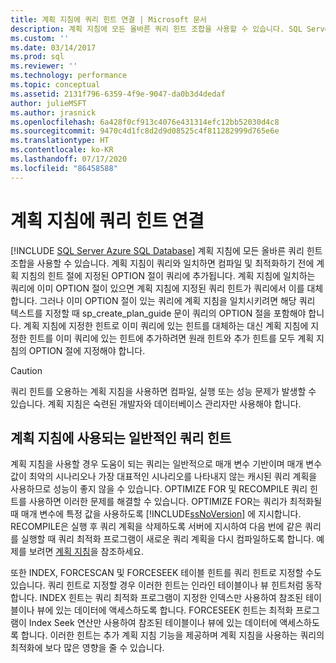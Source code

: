 ```yaml
---
title: 계획 지침에 쿼리 힌트 연결 | Microsoft 문서
description: 계획 지침에 모든 올바른 쿼리 힌트 조합을 사용할 수 있습니다. SQL Server의 계획 지침에 힌트를 연결하는 방법을 알아봅니다.
ms.custom: ''
ms.date: 03/14/2017
ms.prod: sql
ms.reviewer: ''
ms.technology: performance
ms.topic: conceptual
ms.assetid: 2131f796-6359-4f9e-9047-da0b3d4dedaf
author: julieMSFT
ms.author: jrasnick
ms.openlocfilehash: 6a428f0cf913c4076e431314efc12bb52030d4c8
ms.sourcegitcommit: 9470c4d1fc8d2d9d08525c4f811282999d765e6e
ms.translationtype: HT
ms.contentlocale: ko-KR
ms.lasthandoff: 07/17/2020
ms.locfileid: "86458588"
---
```

# <a name="attach-query-hints-to-a-plan-guide"></a>계획 지침에 쿼리 힌트 연결
[!INCLUDE [SQL Server Azure SQL Database](../../includes/applies-to-version/sql-asdb.md)]
  계획 지침에 모든 올바른 쿼리 힌트 조합을 사용할 수 있습니다. 계획 지침이 쿼리와 일치하면 컴파일 및 최적화하기 전에 계획 지침의 힌트 절에 지정된 OPTION 절이 쿼리에 추가됩니다. 계획 지침에 일치하는 쿼리에 이미 OPTION 절이 있으면 계획 지침에 지정된 쿼리 힌트가 쿼리에서 이를 대체합니다. 그러나 이미 OPTION 절이 있는 쿼리에 계획 지침을 일치시키려면 해당 쿼리 텍스트를 지정할 때 sp_create_plan_guide 문이 쿼리의 OPTION 절을 포함해야 합니다. 계획 지침에 지정한 힌트로 이미 쿼리에 있는 힌트를 대체하는 대신 계획 지침에 지정한 힌트를 이미 쿼리에 있는 힌트에 추가하려면 원래 힌트와 추가 힌트를 모두 계획 지침의 OPTION 절에 지정해야 합니다.  
  
> [!CAUTION]  
>  쿼리 힌트를 오용하는 계획 지침을 사용하면 컴파일, 실행 또는 성능 문제가 발생할 수 있습니다. 계획 지침은 숙련된 개발자와 데이터베이스 관리자만 사용해야 합니다.  
  
## <a name="common-query-hints-used-in-plan-guides"></a>계획 지침에 사용되는 일반적인 쿼리 힌트  
 계획 지침을 사용할 경우 도움이 되는 쿼리는 일반적으로 매개 변수 기반이며 매개 변수 값이 최악의 시나리오나 가장 대표적인 시나리오를 나타내지 않는 캐시된 쿼리 계획을 사용하므로 성능이 좋지 않을 수 있습니다. OPTIMIZE FOR 및 RECOMPILE 쿼리 힌트를 사용하면 이러한 문제를 해결할 수 있습니다. OPTIMIZE FOR는 쿼리가 최적화될 때 매개 변수에 특정 값을 사용하도록 [!INCLUDE[ssNoVersion](../../includes/ssnoversion-md.md)] 에 지시합니다. RECOMPILE은 실행 후 쿼리 계획을 삭제하도록 서버에 지시하여 다음 번에 같은 쿼리를 실행할 때 쿼리 최적화 프로그램이 새로운 쿼리 계획을 다시 컴파일하도록 합니다. 예제를 보려면 [계획 지침](../../relational-databases/performance/plan-guides.md)을 참조하세요.  
  
 또한 INDEX, FORCESCAN 및 FORCESEEK 테이블 힌트를 쿼리 힌트로 지정할 수도 있습니다. 쿼리 힌트로 지정할 경우 이러한 힌트는 인라인 테이블이나 뷰 힌트처럼 동작합니다. INDEX 힌트는 쿼리 최적화 프로그램이 지정한 인덱스만 사용하여 참조된 테이블이나 뷰에 있는 데이터에 액세스하도록 합니다. FORCESEEK 힌트는 최적화 프로그램이 Index Seek 연산만 사용하여 참조된 테이블이나 뷰에 있는 데이터에 액세스하도록 합니다. 이러한 힌트는 추가 계획 지침 기능을 제공하며 계획 지침을 사용하는 쿼리의 최적화에 보다 많은 영향을 줄 수 있습니다.  
  
  
